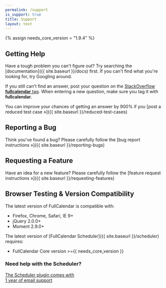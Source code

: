 ```yaml
---
permalink: /support
is_support: true
title: Support
layout: text
---
```


{% assign needs_core_version = "1.9.4" %}

<div class='sidenote-layout'>
<div class='sidenote-layout__main' markdown='1'>

## Getting Help

Have a tough problem you can't figure out? Try searching the [documentation]({{ site.baseurl }}/docs) first. If you can't find what you're looking for, try Googling around.

If you still can't find an answer, post your question on the [StackOverflow **fullcalendar** tag](http://stackoverflow.com/questions/tagged/fullcalendar'). When entering a new question, make sure you tag it with **fullcalendar**.

You can improve your chances of getting an answer by 900% if you [post a reduced test case &raquo;]({{ site.baseurl }}/reduced-test-cases)

## Reporting a Bug

Think you've found a bug? Please carefully follow the [bug report instructions &raquo;]({{ site.baseurl }}/reporting-bugs)

## Requesting a Feature

Have an idea for a new feature? Please carefully follow the [feature request instructions &raquo;]({{ site.baseurl }}/requesting-features)

## Browser Testing & Version Compatibility

The latest version of FullCalendar is compatible with:

- Firefox, Chrome, Safari, IE 9+
- jQuery 2.0.0+
- Moment 2.9.0+

The latest version of [FullCalendar Scheduler]({{ site.baseurl }}/scheduler) requires:

- FullCalendar Core version >={{ needs_core_version }}

</div>
<div class='sidenote-layout__sidenote' markdown='1'>

### Need help with the Scheduler?

<a href='{{ site.baseurl }}/scheduler/purchase'>
  The Scheduler plugin comes with<br />1 year of email support
</a>

</div>
</div>
